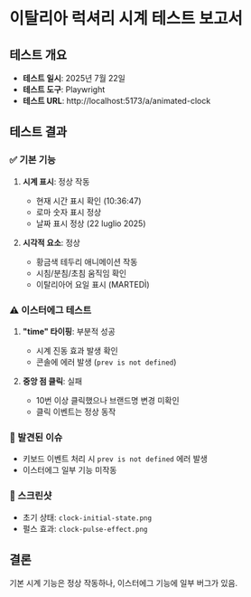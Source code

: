 # 이탈리아 럭셔리 시계 테스트 보고서

## 테스트 개요
- **테스트 일시**: 2025년 7월 22일
- **테스트 도구**: Playwright
- **테스트 URL**: http://localhost:5173/a/animated-clock

## 테스트 결과

### ✅ 기본 기능
1. **시계 표시**: 정상 작동
   - 현재 시간 표시 확인 (10:36:47)
   - 로마 숫자 표시 정상
   - 날짜 표시 정상 (22 luglio 2025)

2. **시각적 요소**: 정상
   - 황금색 테두리 애니메이션 작동
   - 시침/분침/초침 움직임 확인
   - 이탈리아어 요일 표시 (MARTEDÌ)

### ⚠️ 이스터에그 테스트
1. **"time" 타이핑**: 부분적 성공
   - 시계 진동 효과 발생 확인
   - 콘솔에 에러 발생 (`prev is not defined`)

2. **중앙 점 클릭**: 실패
   - 10번 이상 클릭했으나 브랜드명 변경 미확인
   - 클릭 이벤트는 정상 동작

### 🐛 발견된 이슈
- 키보드 이벤트 처리 시 `prev is not defined` 에러 발생
- 이스터에그 일부 기능 미작동

### 📸 스크린샷
- 초기 상태: `clock-initial-state.png`
- 펄스 효과: `clock-pulse-effect.png`

## 결론
기본 시계 기능은 정상 작동하나, 이스터에그 기능에 일부 버그가 있음.